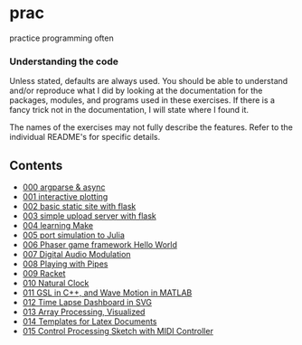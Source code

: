# prac

practice programming often

### Understanding the code

Unless stated, defaults are always used.  You should be able to understand
and/or reproduce what I did by looking at the documentation for the
packages, modules, and programs used in these exercises. If there is a fancy
trick not in the documentation, I will state where I found it.

The names of the exercises may not fully describe the features. Refer
to the individual README's for specific details.

## Contents

* [000 argparse & async](000)
* [001 interactive plotting](001)
* [002 basic static site with flask](002)
* [003 simple upload server with flask](003)
* [004 learning Make](004)
* [005 port simulation to Julia](005)
* [006 Phaser game framework Hello World](006)
* [007 Digital Audio Modulation](007)
* [008 Playing with Pipes](008)
* [009 Racket](009)
* [010 Natural Clock](010)
* [011 GSL in C++, and Wave Motion in MATLAB](011)
* [012 Time Lapse Dashboard in SVG](012)
* [013 Array Processing, Visualized](013)
* [014 Templates for Latex Documents](014)
* [015 Control Processing Sketch with MIDI Controller](015)
